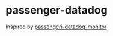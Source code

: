 # passenger-datadog

Inspired by [passengeri-datadog-monitor](https://github.com/Sjeanpierre/passenger-datadog-monitor)
